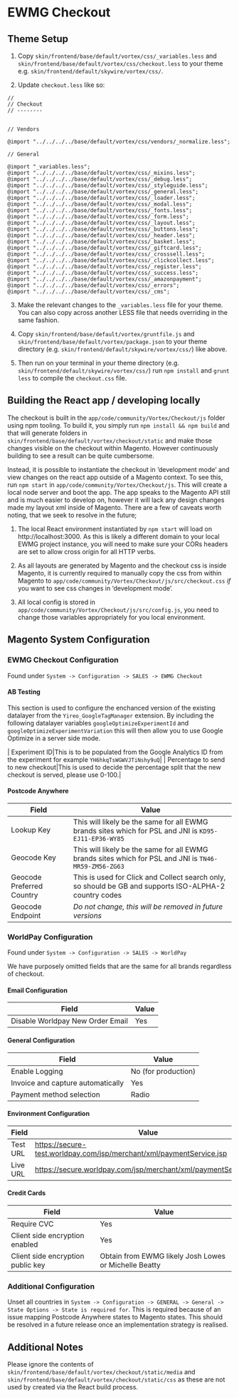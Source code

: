 # EWMG Checkout

## Theme Setup

1. Copy `skin/frontend/base/default/vortex/css/_variables.less` and `skin/frontend/base/default/vortex/css/checkout.less` to your theme e.g. `skin/frontend/default/skywire/vortex/css/`.

2. Update `checkout.less` like so:

```
//
// Checkout
// --------


// Vendors

@import "../../../../base/default/vortex/css/vendors/_normalize.less";

// General

@import "_variables.less";
@import "../../../../base/default/vortex/css/_mixins.less";
@import "../../../../base/default/vortex/css/_debug.less";
@import "../../../../base/default/vortex/css/_styleguide.less";
@import "../../../../base/default/vortex/css/_general.less";
@import "../../../../base/default/vortex/css/_loader.less";
@import "../../../../base/default/vortex/css/_modal.less";
@import "../../../../base/default/vortex/css/_fonts.less";
@import "../../../../base/default/vortex/css/_form.less";
@import "../../../../base/default/vortex/css/_layout.less";
@import "../../../../base/default/vortex/css/_buttons.less";
@import "../../../../base/default/vortex/css/_header.less";
@import "../../../../base/default/vortex/css/_basket.less";
@import "../../../../base/default/vortex/css/_giftcard.less";
@import "../../../../base/default/vortex/css/_crosssell.less";
@import "../../../../base/default/vortex/css/_clickcollect.less";
@import "../../../../base/default/vortex/css/_register.less";
@import "../../../../base/default/vortex/css/_success.less";
@import "../../../../base/default/vortex/css/_amazonpayment";
@import "../../../../base/default/vortex/css/_errors";
@import "../../../../base/default/vortex/css/_cms";

```

3. Make the relevant changes to the `_variables.less` file for your theme. You can also copy across another LESS file that needs overriding in the same fashion.


4. Copy `skin/frontend/base/default/vortex/gruntfile.js` and `skin/frontend/base/default/vortex/package.json` to your theme directory (e.g. `skin/frontend/default/skywire/vortex/css/`) like above.

5. Then run on your terminal in your theme directory (e.g. `skin/frontend/default/skywire/vortex/css/`) run `npm install` and `grunt less` to compile the `checkout.css` file.


## Building the React app / developing locally

The checkout is built in the `app/code/community/Vortex/Checkout/js` folder using npm tooling. To build it, you simply run `npm install && npm build` and that will generate folders in `skin/frontend/base/default/vortex/checkout/static` and make those changes visible on the checkout within Magento. However continuously building to see a result can be quite cumbersome. 

Instead, it is possible to instantiate the checkout in ‘development mode’ and view changes on the react app outside of a Magento context. To see this, run `npm start` in `app/code/community/Vortex/Checkout/js`. This will create a local node server and boot the app. The app speaks to the Magento API still and is much easier to develop on, however it will lack any design changes made my layout xml inside of Magento. There are a few of caveats worth noting, that we seek to resolve in the future;

1. The local React environment instantiated by `npm start` will load on http://localhost:3000. As this is likely a different domain to your local EWMG project instance, you will need to make sure your CORs headers are set to allow cross origin for all HTTP verbs.

2. As all layouts are generated by Magento and the checkout css is inside Magento, it is currently required to manually copy the css  from within Magento to `app/code/community/Vortex/Checkout/js/src/checkout.css` _if_ you want to see css changes in ‘development mode’.

3. All local config is stored in `app/code/community/Vortex/Checkout/js/src/config.js`, you need to change those variables appropriately for you local environment.

## Magento System Configuration

### EWMG Checkout Configuration
Found under `System -> Configuration -> SALES -> EWMG Checkout`


#### AB Testing
This section is used to configure the enchanced version of the existing datalayer from the `Yireo_GoogleTagManager` extension. By including the following datalayer variables `googleOptimizeExperimentId` and `googleOptimizeExperimentVariation` this will then allow you to use Google Optimize in a server side mode.

| Experiment ID|This is to be populated from the Google Analytics ID from the experiment for example `YH6hkqTsWGWVJTiNshy9uQ`|
| Percentage to send to new checkout|This is used to decide the percentage split that the new checkout is served, please use 0-100.|


#### Postcode Anywhere
Field | Value
--- | ---
Lookup Key | This will likely be the same for all EWMG brands sites which for PSL and JNI is `KD95-EJ11-EP36-WY85`
Geocode Key | This will likely be the same for all EWMG brands sites which for PSL and JNI is `TN46-MR59-ZM56-ZG63`
Geocode Preferred Country | This is used for Click and Collect search only, so should be GB and supports ISO-ALPHA-2 country codes
Geocode Endpoint | *Do not change, this will be removed in future versions*

### WorldPay Configuration
Found under `System -> Configuration -> SALES -> WorldPay`

We have purposely omitted fields that are the same for all brands regardless of checkout.

#### Email Configuration
Field | Value
--- | ---
Disable Worldpay New Order Email | Yes

#### General Configuration
Field | Value
--- | ---
Enable Logging | No (for production)
Invoice and capture automatically| Yes
Payment method selection | Radio

#### Environment Configuration
Field | Value
--- | ---
Test URL| https://secure-test.worldpay.com/jsp/merchant/xml/paymentService.jsp
Live URL | https://secure.worldpay.com/jsp/merchant/xml/paymentService.jsp


#### Credit Cards
Field | Value
--- | ---
Require CVC | Yes
Client side encryption enabled | Yes
Client side encryption public key | Obtain from EWMG likely Josh Lowes or Michelle Beatty


### Additional Configuration

Unset all countries in `System -> Configuration -> GENERAL -> General -> State Options -> State is required for`. This is required because of an issue mapping Postcode Anywhere states to Magento states. This should be resolved in a future release once an implementation strategy is realised.


## Additional Notes

Please ignore the contents of `skin/frontend/base/default/vortex/checkout/static/media` and `skin/frontend/base/default/vortex/checkout/static/css` as these are not used by created via the React build process.
